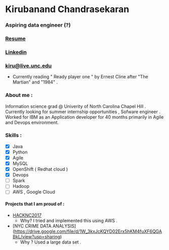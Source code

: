 # Kirubanand Chandrasekaran 
### Aspiring data engineer (?) 

### [Resume](itzceekay.github.io/kiru_resume_.pdf)
### [Linkedin](https://www.linkedin.com/in/kirubanandc/)

### **kiru@live.unc.edu**

- Currently reading " Ready player one " by Ernest Cline after "The Martian" and "1984" .

### About me : 
Information science grad @ Univerity of North Carolina Chapel Hill . Currently looking for summer internship opportunities , Sofware engineer . Worked for IBM as an Application developer for 40 months primarily in Agile and Devops environment.
### Skills :
- [x] Java
- [x] Python
- [x] Agile
- [x] MySQL
- [x] OpenShift ( Redhat cloud )
- [x] Devops
- [ ] Spark 
- [ ] Hadoop
- [ ] AWS , Google Cloud

#### Projects that I am proud of :
- [HACKNC2017](https://github.com/itzceekay/influenza_correlation)
   - Why? I tried and implemented this using AWS .
- [NYC CRIME DATA ANALYSIS]  (https://drive.google.com/file/d/1W_3kxJcKQYD02Erx5hKM4fuXF6QGABkL/view?usp=sharing)  
   - Why ? Used a large data set .


